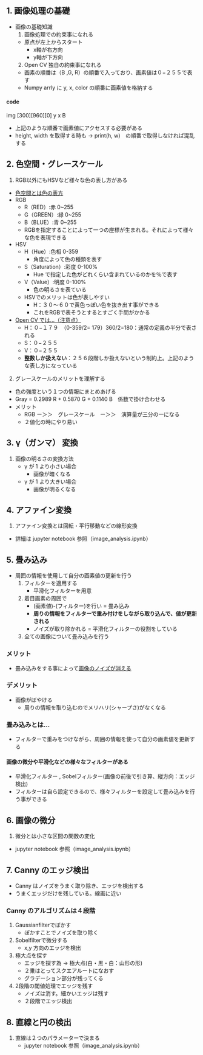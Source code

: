 ## 1. 画像処理の基礎
- 画像の基礎知識
  1. 画像処理での約束事になれる
  - 原点が左上からスタート
    - x軸が右方向
    - y軸が下方向
  2. Open CV 独自の約束事になれる
  - 画素の順番は（B ,G, R）の順番で入っており、画素値は０−２５５で表す
  - Numpy arrly に y, x, color の順番に画素値を格納する
#### code
  img [300][960][0]
        y    x   B
- 上記のような順番で画素値にアクセスする必要がある
- height, width を取得する時も -> print(h, w)　の順番で取得しなければ混乱する
## 2. 色空間・グレースケール
1.  RGB以外にもHSVなど様々な色の表し方がある
- <u>色空間とは色の表方</u>
- RGB
  - R（RED）:赤 0~255
  - G（GREEN）:緑 0~255
  - B（BLUE）:青 0~255
  - RGBを指定することによって一つの座標が生まれる。それによって様々な色を表現できる
- HSV
  - H（Hue）:色相 0-359
    - 角度によって色の種類を表す
  - S（Saturation）:彩度 0-100%
    - Hue で指定した色がどれくらい含まれているのかを％で表す
  - V（Value）:明度 0-100%
    - 色の明るさを表ている
  - HSVでのメリットは色が表しやすい
    - H：３０〜６０で黄色っぽい色を抜き出す事ができる
    - これをRGBで表そうとするとすごく手間がかかる
- <u>Open CV では…（注意点）</u>
  - H：０−１７９　（0-359/2= 179）360/2=180：通常の定義の半分で表される
  - S：０−２５５
  - V：０−２５５
  - **整数しか扱えない**：２５６段階しか扱えないという制約上。上記のような表し方になっている
2. グレースケールのメリットを理解する
- 色の強度という１つの情報にまとめあげる
- Gray = 0.2989 R + 0.5870 G + 0.1140 B　係数で掛け合わせる
- メリット
  - RGB ー＞＞　グレースケール　ー＞＞　演算量が三分の一になる
  - ２値化の時にやり易い
## 3. γ（ガンマ） 変換
1. 画像の明るさの変換方法
   - γ が 1 より小さい場合
     - 画像が暗くなる
   - γ が 1 より大きい場合
     - 画像が明るくなる
## 4. アファイン変換
1. アファイン変換とは回転・平行移動などの線形変換
- 詳細は jupyter notebook 参照（image_analysis.ipynb）
## 5. 畳み込み
- 周囲の情報を使用して自分の画素値の更新を行う
  1. フィルターを適用する
     - 平滑化フィルターを用意
  2. 着目画素の周囲で
     - (画素値)-(フィルター)を行い = 畳み込み
     - **周りの情報をフィルターで重み付けをしながら取り込んで、値が更新される**
     - ノイズが取り除かれる = 平滑化フィルターの役割をしている
  3. 全ての画像について畳み込みを行う
### メリット
- 畳み込みをする事によって<u>画像のノイズが消える</u>
### デメリット
- 画像がぼやける
  - 周りの情報を取り込むのでメリハリ(シャープさ)がなくなる
### 畳み込みとは…
- フィルターで重みをつけながら、周囲の情報を使って自分の画素値を更新する
#### 画像の微分や平滑化などの様々なフィルターがある
- 平滑化フィルター , Sobelフィルター(画像の前後で引き算、縦方向：エッジ検出)
- フィルターは自ら設定できるので、様々フィルターを設定して畳み込みを行う事ができる
## 6. 画像の微分
1. 微分とは小さな区間の関数の変化
- jupyter notebook 参照（image_analysis.ipynb）
## 7. Canny のエッジ検出
- Canny はノイズをうまく取り除き、エッジを検出する
- うまくエッジだけを残している。線画に近い
### Canny のアルゴリズムは４段階
1. Gaussianfilterでぼかす
   - ぼかすことでノイズを取り除く
2. Sobelfilterで微分する
   - x,y 方向のエッジを検出
3. 極大点を探す
   - エッジを探す為 -> 極大点(白・黒・白：山形の形)
   - ２乗はとってスクエアルートになおす
   - グラデーション部分が残ってくる
4. 2段階の閾値処理でエッジを残す
   - ノイズは消す。細かいエッジは残す
   - ２段階でエッジ検出
## 8. 直線と円の検出
1. 直線は２つのパラメーターで決まる
   - jupyter notebook 参照（image_analysis.ipynb）
